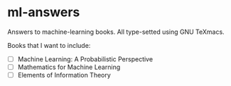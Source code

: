 # ml-answers
Answers to machine-learning books. All type-setted using GNU TeXmacs.

Books that I want to include:
- [ ] Machine Learning: A Probabilistic Perspective
- [ ] Mathematics for Machine Learning
- [ ] Elements of Information Theory
